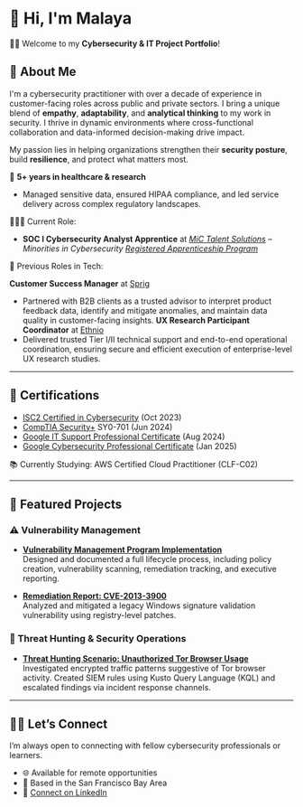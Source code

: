 # 🌺 Hi, I'm Malaya

👋🏾 Welcome to my **Cybersecurity & IT Project Portfolio**!

## 📌 About Me
I'm a cybersecurity practitioner with over a decade of experience in customer-facing roles across public and private sectors. I bring a unique blend of **empathy**, **adaptability**, and **analytical thinking** to my work in security. I thrive in dynamic environments where cross-functional collaboration and data-informed decision-making drive impact.

My passion lies in helping organizations strengthen their **security posture**, build **resilience**, and protect what matters most.

🏥 **5+ years in healthcare & research**  
- Managed sensitive data, ensured HIPAA compliance, and led service delivery across complex regulatory landscapes.

👩🏾‍💻 Current Role:
- **SOC I Cybersecurity Analyst Apprentice** at *[MiC Talent Solutions](https://www.mictalent.solutions/) – Minorities in Cybersecurity [Registered Apprenticeship Program](https://www.mictalent.solutions/apprenticeship-program)*

💼 Previous Roles in Tech:

**Customer Success Manager** at [Sprig](https://sprig.com/)
- Partnered with B2B clients as a trusted advisor to interpret product feedback data, identify and mitigate anomalies, and maintain data quality in customer-facing insights.
**UX Research Participant Coordinator** at [Ethnio](https://ethn.io/)
- Delivered trusted Tier I/II technical support and end-to-end operational coordination, ensuring secure and efficient execution of enterprise-level UX research studies.

---

## 🏅 Certifications
  - [ISC2 Certified in Cybersecurity](https://drive.google.com/file/d/1e5b-87hSjKbujpHuLJQ8yyWORJVac9Qk/view?usp=sharing) (Oct 2023)
  - [CompTIA Security+](https://drive.google.com/file/d/1PZ3bCFNR6ekGCDT9IBXWl2Ju_ZKOZ-nf/view?usp=sharing) SY0-701 (Jun 2024)
  - [Google IT Support Professional Certificate](https://drive.google.com/file/d/148t_BbIvF_kDBkyfoFhRpP-5IuYnqu_S/view?usp=sharing) (Aug 2024)
  - [Google Cybersecurity Professional Certificate](https://drive.google.com/file/d/1Rzqub5khBzRl2M70WKEAgiPpiK2w_sg_/view?usp=sharing) (Jan 2025)

📚 Currently Studying: AWS Certified Cloud Practitioner (CLF-C02)

---

## 🎯 Featured Projects

### ⚠️ Vulnerability Management

- **[Vulnerability Management Program Implementation](https://github.com/malaya-m/vulnerability-management-program/)**  
  Designed and documented a full lifecycle process, including policy creation, vulnerability scanning, remediation tracking, and executive reporting.

- **[Remediation Report: CVE-2013-3900](https://github.com/malaya-m/cve-2013-3900-remediation-report)**  
  Analyzed and mitigated a legacy Windows signature validation vulnerability using registry-level patches.

### 🚨 Threat Hunting & Security Operations

- **[Threat Hunting Scenario: Unauthorized Tor Browser Usage](https://github.com/malaya-m/threat-hunting-scenario-tor)**  
  Investigated encrypted traffic patterns suggestive of Tor browser activity. Created SIEM rules using Kusto Query Language (KQL) and escalated findings via incident response channels.

---

## 🤝🏾 Let’s Connect

I’m always open to connecting with fellow cybersecurity professionals or learners.

- 🌐 Available for remote opportunities  
- 📍 Based in the San Francisco Bay Area  
- 🔗 [Connect on LinkedIn](https://www.linkedin.com/in/malayamanacop)


